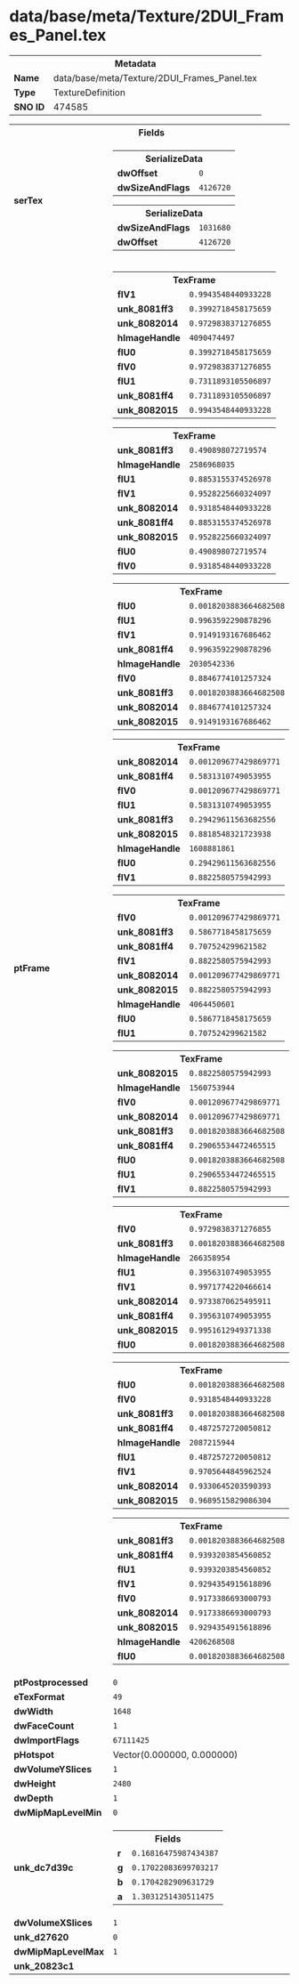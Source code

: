 <h1>data/base/meta/Texture/2DUI_Frames_Panel.tex</h1><table><tr><th colspan="100%">Metadata</th></tr><tr><td><b>Name</b></td><td>data/base/meta/Texture/2DUI_Frames_Panel.tex</td></tr><tr><td><b>Type</b></td><td>TextureDefinition</td></tr><tr><td><b>SNO ID</b></td><td>474585</td></tr></table>

<table><tr><th colspan="100%">Fields</th></tr><tr><td><b>serTex</b></td><td><table><tr><th colspan="100%">SerializeData</th></tr><tr><td><b>dwOffset</b></td><td><code>0</code></td></tr><tr><td><b>dwSizeAndFlags</b></td><td><code>4126720</code></td></tr></table>


<table><tr><th colspan="100%">SerializeData</th></tr><tr><td><b>dwSizeAndFlags</b></td><td><code>1031680</code></td></tr><tr><td><b>dwOffset</b></td><td><code>4126720</code></td></tr></table>


</td></tr><tr><td><b>ptFrame</b></td><td><table><tr><th colspan="100%">TexFrame</th></tr><tr><td><b>flV1</b></td><td><code>0.9943548440933228</code></td></tr><tr><td><b>unk_8081ff3</b></td><td><code>0.3992718458175659</code></td></tr><tr><td><b>unk_8082014</b></td><td><code>0.9729838371276855</code></td></tr><tr><td><b>hImageHandle</b></td><td><code>4090474497</code></td></tr><tr><td><b>flU0</b></td><td><code>0.3992718458175659</code></td></tr><tr><td><b>flV0</b></td><td><code>0.9729838371276855</code></td></tr><tr><td><b>flU1</b></td><td><code>0.7311893105506897</code></td></tr><tr><td><b>unk_8081ff4</b></td><td><code>0.7311893105506897</code></td></tr><tr><td><b>unk_8082015</b></td><td><code>0.9943548440933228</code></td></tr></table>


<table><tr><th colspan="100%">TexFrame</th></tr><tr><td><b>unk_8081ff3</b></td><td><code>0.490898072719574</code></td></tr><tr><td><b>hImageHandle</b></td><td><code>2586968035</code></td></tr><tr><td><b>flU1</b></td><td><code>0.8853155374526978</code></td></tr><tr><td><b>flV1</b></td><td><code>0.9528225660324097</code></td></tr><tr><td><b>unk_8082014</b></td><td><code>0.9318548440933228</code></td></tr><tr><td><b>unk_8081ff4</b></td><td><code>0.8853155374526978</code></td></tr><tr><td><b>unk_8082015</b></td><td><code>0.9528225660324097</code></td></tr><tr><td><b>flU0</b></td><td><code>0.490898072719574</code></td></tr><tr><td><b>flV0</b></td><td><code>0.9318548440933228</code></td></tr></table>


<table><tr><th colspan="100%">TexFrame</th></tr><tr><td><b>flU0</b></td><td><code>0.0018203883664682508</code></td></tr><tr><td><b>flU1</b></td><td><code>0.9963592290878296</code></td></tr><tr><td><b>flV1</b></td><td><code>0.9149193167686462</code></td></tr><tr><td><b>unk_8081ff4</b></td><td><code>0.9963592290878296</code></td></tr><tr><td><b>hImageHandle</b></td><td><code>2030542336</code></td></tr><tr><td><b>flV0</b></td><td><code>0.8846774101257324</code></td></tr><tr><td><b>unk_8081ff3</b></td><td><code>0.0018203883664682508</code></td></tr><tr><td><b>unk_8082014</b></td><td><code>0.8846774101257324</code></td></tr><tr><td><b>unk_8082015</b></td><td><code>0.9149193167686462</code></td></tr></table>


<table><tr><th colspan="100%">TexFrame</th></tr><tr><td><b>unk_8082014</b></td><td><code>0.001209677429869771</code></td></tr><tr><td><b>unk_8081ff4</b></td><td><code>0.5831310749053955</code></td></tr><tr><td><b>flV0</b></td><td><code>0.001209677429869771</code></td></tr><tr><td><b>flU1</b></td><td><code>0.5831310749053955</code></td></tr><tr><td><b>unk_8081ff3</b></td><td><code>0.29429611563682556</code></td></tr><tr><td><b>unk_8082015</b></td><td><code>0.8818548321723938</code></td></tr><tr><td><b>hImageHandle</b></td><td><code>1608881861</code></td></tr><tr><td><b>flU0</b></td><td><code>0.29429611563682556</code></td></tr><tr><td><b>flV1</b></td><td><code>0.8822580575942993</code></td></tr></table>


<table><tr><th colspan="100%">TexFrame</th></tr><tr><td><b>flV0</b></td><td><code>0.001209677429869771</code></td></tr><tr><td><b>unk_8081ff3</b></td><td><code>0.5867718458175659</code></td></tr><tr><td><b>unk_8081ff4</b></td><td><code>0.707524299621582</code></td></tr><tr><td><b>flV1</b></td><td><code>0.8822580575942993</code></td></tr><tr><td><b>unk_8082014</b></td><td><code>0.001209677429869771</code></td></tr><tr><td><b>unk_8082015</b></td><td><code>0.8822580575942993</code></td></tr><tr><td><b>hImageHandle</b></td><td><code>4064450601</code></td></tr><tr><td><b>flU0</b></td><td><code>0.5867718458175659</code></td></tr><tr><td><b>flU1</b></td><td><code>0.707524299621582</code></td></tr></table>


<table><tr><th colspan="100%">TexFrame</th></tr><tr><td><b>unk_8082015</b></td><td><code>0.8822580575942993</code></td></tr><tr><td><b>hImageHandle</b></td><td><code>1560753944</code></td></tr><tr><td><b>flV0</b></td><td><code>0.001209677429869771</code></td></tr><tr><td><b>unk_8082014</b></td><td><code>0.001209677429869771</code></td></tr><tr><td><b>unk_8081ff3</b></td><td><code>0.0018203883664682508</code></td></tr><tr><td><b>unk_8081ff4</b></td><td><code>0.29065534472465515</code></td></tr><tr><td><b>flU0</b></td><td><code>0.0018203883664682508</code></td></tr><tr><td><b>flU1</b></td><td><code>0.29065534472465515</code></td></tr><tr><td><b>flV1</b></td><td><code>0.8822580575942993</code></td></tr></table>


<table><tr><th colspan="100%">TexFrame</th></tr><tr><td><b>flV0</b></td><td><code>0.9729838371276855</code></td></tr><tr><td><b>unk_8081ff3</b></td><td><code>0.0018203883664682508</code></td></tr><tr><td><b>hImageHandle</b></td><td><code>266358954</code></td></tr><tr><td><b>flU1</b></td><td><code>0.3956310749053955</code></td></tr><tr><td><b>flV1</b></td><td><code>0.9971774220466614</code></td></tr><tr><td><b>unk_8082014</b></td><td><code>0.9733870625495911</code></td></tr><tr><td><b>unk_8081ff4</b></td><td><code>0.3956310749053955</code></td></tr><tr><td><b>unk_8082015</b></td><td><code>0.9951612949371338</code></td></tr><tr><td><b>flU0</b></td><td><code>0.0018203883664682508</code></td></tr></table>


<table><tr><th colspan="100%">TexFrame</th></tr><tr><td><b>flU0</b></td><td><code>0.0018203883664682508</code></td></tr><tr><td><b>flV0</b></td><td><code>0.9318548440933228</code></td></tr><tr><td><b>unk_8081ff3</b></td><td><code>0.0018203883664682508</code></td></tr><tr><td><b>unk_8081ff4</b></td><td><code>0.4872572720050812</code></td></tr><tr><td><b>hImageHandle</b></td><td><code>2087215944</code></td></tr><tr><td><b>flU1</b></td><td><code>0.4872572720050812</code></td></tr><tr><td><b>flV1</b></td><td><code>0.9705644845962524</code></td></tr><tr><td><b>unk_8082014</b></td><td><code>0.9330645203590393</code></td></tr><tr><td><b>unk_8082015</b></td><td><code>0.9689515829086304</code></td></tr></table>


<table><tr><th colspan="100%">TexFrame</th></tr><tr><td><b>unk_8081ff3</b></td><td><code>0.0018203883664682508</code></td></tr><tr><td><b>unk_8081ff4</b></td><td><code>0.9393203854560852</code></td></tr><tr><td><b>flU1</b></td><td><code>0.9393203854560852</code></td></tr><tr><td><b>flV1</b></td><td><code>0.9294354915618896</code></td></tr><tr><td><b>flV0</b></td><td><code>0.9173386693000793</code></td></tr><tr><td><b>unk_8082014</b></td><td><code>0.9173386693000793</code></td></tr><tr><td><b>unk_8082015</b></td><td><code>0.9294354915618896</code></td></tr><tr><td><b>hImageHandle</b></td><td><code>4206268508</code></td></tr><tr><td><b>flU0</b></td><td><code>0.0018203883664682508</code></td></tr></table>


</td></tr><tr><td><b>ptPostprocessed</b></td><td><code>0</code></td></tr><tr><td><b>eTexFormat</b></td><td><code>49</code></td></tr><tr><td><b>dwWidth</b></td><td><code>1648</code></td></tr><tr><td><b>dwFaceCount</b></td><td><code>1</code></td></tr><tr><td><b>dwImportFlags</b></td><td><code>67111425</code></td></tr><tr><td><b>pHotspot</b></td><td>Vector(0.000000, 0.000000)</td></tr><tr><td><b>dwVolumeYSlices</b></td><td><code>1</code></td></tr><tr><td><b>dwHeight</b></td><td><code>2480</code></td></tr><tr><td><b>dwDepth</b></td><td><code>1</code></td></tr><tr><td><b>dwMipMapLevelMin</b></td><td><code>0</code></td></tr><tr><td><b>unk_dc7d39c</b></td><td><table><tr><th colspan="100%">Fields</th></tr><tr><td><b>r</b></td><td><code>0.16816475987434387</code></td></tr><tr><td><b>g</b></td><td><code>0.17022083699703217</code></td></tr><tr><td><b>b</b></td><td><code>0.1704282909631729</code></td></tr><tr><td><b>a</b></td><td><code>1.3031251430511475</code></td></tr></table>

</td></tr><tr><td><b>dwVolumeXSlices</b></td><td><code>1</code></td></tr><tr><td><b>unk_d27620</b></td><td><code>0</code></td></tr><tr><td><b>dwMipMapLevelMax</b></td><td><code>1</code></td></tr><tr><td><b>unk_20823c1</b></td><td></td></tr></table>

